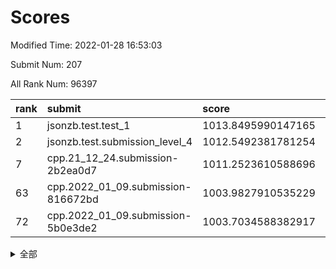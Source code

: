 # Scores

Modified Time: 2022-01-28 16:53:03

Submit Num: 207

All Rank Num: 96397

| rank |               submit               |       score        |       sigma        | pk_num |
| :--- | :--------------------------------- | :----------------- | :----------------- | :----- |
| 1    | jsonzb.test.test_1                 | 1013.8495990147165 | 0.8181260737941095 | 1866   |
| 2    | jsonzb.test.submission_level_4     | 1012.5492381781254 | 0.7831022341038159 | 1865   |
| 7    | cpp.21_12_24.submission-2b2ea0d7   | 1011.2523610588696 | 0.7623264951513072 | 1863   |
| 63   | cpp.2022_01_09.submission-816672bd | 1003.9827910535229 | 0.7148638546338224 | 1863   |
| 72   | cpp.2022_01_09.submission-5b0e3de2 | 1003.7034588382917 | 0.715429914853634  | 1864   |


<details>
<summary>全部</summary>

| rank |                 submit                 |       score        |       sigma        | pk_num |
| :--- | :------------------------------------- | :----------------- | :----------------- | :----- |
| 1    | jsonzb.test.test_1                     | 1013.8495990147165 | 0.8181260737941095 | 1866   |
| 2    | jsonzb.test.submission_level_4         | 1012.5492381781254 | 0.7831022341038159 | 1865   |
| 3    | gobigger.level_3.submission_level_3_9  | 1012.030692321265  | 0.7718628777381962 | 1861   |
| 4    | gobigger.level_3.submission_level_3_5  | 1011.9503614219107 | 0.7787903415546288 | 1870   |
| 5    | gobigger.level_3.submission_level_3_13 | 1011.5056554152795 | 0.7619915520049231 | 1861   |
| 6    | gobigger.level_3.submission_level_3_31 | 1011.4414549177749 | 0.7994979450351989 | 1866   |
| 7    | cpp.21_12_24.submission-2b2ea0d7       | 1011.2523610588696 | 0.7623264951513072 | 1863   |
| 8    | gobigger.level_3.submission_level_3_27 | 1011.2269273728093 | 0.7592103876994252 | 1864   |
| 9    | gobigger.level_3.submission_level_3_39 | 1011.0541921560884 | 0.7621049321833114 | 1857   |
| 10   | gobigger.level_3.submission_level_3_25 | 1010.8052245867037 | 0.7658479522833291 | 1862   |
| 11   | gobigger.level_3.submission_level_3_2  | 1010.7116550720086 | 0.7520413467139776 | 1861   |
| 12   | gobigger.level_3.submission_level_3_17 | 1010.6485952870704 | 0.7752662760909161 | 1861   |
| 13   | gobigger.level_3.submission_level_3_32 | 1010.6264784281307 | 0.7729841704870334 | 1865   |
| 14   | gobigger.level_3.submission_level_3_0  | 1010.6127032461034 | 0.7724501804543014 | 1861   |
| 15   | gobigger.level_3.submission_level_3_21 | 1010.5555519868611 | 0.7528817398333195 | 1860   |
| 16   | gobigger.level_3.submission_level_3_42 | 1010.4260817660519 | 0.7773401910632382 | 1863   |
| 17   | gobigger.level_3.submission_level_3_10 | 1010.1428269867806 | 0.7571498491633332 | 1863   |
| 18   | gobigger.level_3.submission_level_3_6  | 1010.1383609268822 | 0.7778881669004297 | 1865   |
| 19   | gobigger.level_3.submission_level_3_34 | 1010.1235398713359 | 0.7673049894684222 | 1861   |
| 20   | gobigger.level_3.submission_level_3_19 | 1009.9917591956261 | 0.7571295039737238 | 1862   |
| 21   | gobigger.level_3.submission_level_3_16 | 1009.9651481918204 | 0.7666411462738731 | 1859   |
| 22   | gobigger.level_3.submission_level_3_4  | 1009.9202995576884 | 0.7530930739167879 | 1863   |
| 23   | gobigger.level_3.submission_level_3_7  | 1009.9119606366103 | 0.755905110968585  | 1855   |
| 24   | gobigger.level_3.submission_level_3_29 | 1009.9071794241145 | 0.7838858927057909 | 1867   |
| 25   | gobigger.level_3.submission_level_3_49 | 1009.8451387983191 | 0.769254564755881  | 1866   |
| 26   | gobigger.level_3.submission_level_3_40 | 1009.7286283311969 | 0.757959686833028  | 1868   |
| 27   | gobigger.level_3.submission_level_3_8  | 1009.7007760730629 | 0.7472073811466042 | 1866   |
| 28   | gobigger.level_3.submission_level_3_18 | 1009.6310602675356 | 0.7618320316754379 | 1863   |
| 29   | gobigger.level_3.submission_level_3_45 | 1009.612583511222  | 0.7761657836431435 | 1857   |
| 30   | gobigger.level_3.submission_level_3_20 | 1009.5999857773264 | 0.7584373979712538 | 1864   |
| 31   | gobigger.level_3.submission_level_3_3  | 1009.5833826222627 | 0.7556349331819444 | 1858   |
| 32   | gobigger.level_3.submission_level_3_11 | 1009.5610105214947 | 0.748440753335134  | 1861   |
| 33   | gobigger.level_3.submission_level_3_43 | 1009.5419761087106 | 0.7522380654809208 | 1864   |
| 34   | gobigger.level_3.submission_level_3_26 | 1009.4975148206549 | 0.7535496852270656 | 1861   |
| 35   | gobigger.level_3.submission_level_3_35 | 1009.4173987712173 | 0.7646786464109748 | 1866   |
| 36   | gobigger.level_3.submission_level_3_15 | 1009.4045447072394 | 0.7512145314432913 | 1865   |
| 37   | gobigger.level_3.submission_level_3_37 | 1009.3350229396891 | 0.7423203530270177 | 1866   |
| 38   | gobigger.level_3.submission_level_3_47 | 1009.2744533518696 | 0.7369195582766231 | 1866   |
| 39   | gobigger.level_3.submission_level_3_12 | 1009.2251810275907 | 0.7447756785062319 | 1866   |
| 40   | gobigger.level_3.submission_level_3_28 | 1009.1800314071241 | 0.7392573232066836 | 1861   |
| 41   | gobigger.level_3.submission_level_3_14 | 1009.15466855042   | 0.7623774631983253 | 1867   |
| 42   | gobigger.level_3.submission_level_3_22 | 1009.1373237671112 | 0.7458914179388206 | 1863   |
| 43   | gobigger.level_3.submission_level_3_24 | 1009.0866490462264 | 0.74358465262933   | 1862   |
| 44   | gobigger.level_3.submission_level_3_30 | 1009.079906852711  | 0.739664724593602  | 1864   |
| 45   | gobigger.level_3.submission_level_3_38 | 1008.955066861994  | 0.7677437148441504 | 1863   |
| 46   | gobigger.level_3.submission_level_3_1  | 1008.8986828899529 | 0.7448040277990318 | 1865   |
| 47   | gobigger.level_3.submission_level_3_36 | 1008.7594008288063 | 0.7343579394204879 | 1865   |
| 48   | gobigger.level_3.submission_level_3_23 | 1008.484823475391  | 0.7376352374750252 | 1863   |
| 49   | gobigger.level_3.submission_level_3_46 | 1008.4552433332449 | 0.7206802137117809 | 1864   |
| 50   | gobigger.level_3.submission_level_3_41 | 1008.3372799157362 | 0.7417190251723985 | 1857   |
| 51   | gobigger.level_3.submission_level_3_48 | 1008.2908926067321 | 0.742891558876698  | 1860   |
| 52   | gobigger.level_3.submission_level_3_44 | 1008.2661371367369 | 0.736072316309012  | 1864   |
| 53   | gobigger.level_3.submission_level_3_33 | 1008.0632378614746 | 0.7382841532777957 | 1866   |
| 54   | gobigger.level_1.submission_level_1_15 | 1004.7893534965258 | 0.7054642290320478 | 1865   |
| 55   | gobigger.level_1.submission_level_1_32 | 1004.7493968952358 | 0.7142308498917939 | 1861   |
| 56   | gobigger.level_1.submission_level_1_5  | 1004.5138444326182 | 0.7169694089762928 | 1858   |
| 57   | gobigger.level_1.submission_level_1_3  | 1004.4790480493307 | 0.7251003115635961 | 1857   |
| 58   | gobigger.level_1.submission_level_1_0  | 1004.2787243710651 | 0.7224706901961416 | 1863   |
| 59   | gobigger.level_1.submission_level_1_6  | 1004.1518833936591 | 0.7122436206862004 | 1867   |
| 60   | gobigger.level_1.submission_level_1_37 | 1004.10055092221   | 0.7068732804665548 | 1863   |
| 61   | gobigger.level_1.submission_level_1_20 | 1004.0450116055722 | 0.7348042807874726 | 1867   |
| 62   | gobigger.level_1.submission_level_1_16 | 1004.0099266624128 | 0.7197391212074717 | 1858   |
| 63   | cpp.2022_01_09.submission-816672bd     | 1003.9827910535229 | 0.7148638546338224 | 1863   |
| 64   | gobigger.level_1.submission_level_1_34 | 1003.8914530043886 | 0.7114492922262892 | 1866   |
| 65   | gobigger.level_1.submission_level_1_21 | 1003.8886317239334 | 0.7220131793020811 | 1866   |
| 66   | gobigger.level_1.submission_level_1_36 | 1003.8665944055338 | 0.7144612821336004 | 1865   |
| 67   | gobigger.level_1.submission_level_1_28 | 1003.8378093258511 | 0.7240353934689135 | 1862   |
| 68   | gobigger.level_1.submission_level_1_13 | 1003.7968264658485 | 0.7180331003017579 | 1861   |
| 69   | gobigger.level_1.submission_level_1_9  | 1003.7561698887707 | 0.7148899842038886 | 1862   |
| 70   | gobigger.level_1.submission_level_1_17 | 1003.7435025262998 | 0.7139291188460251 | 1858   |
| 71   | gobigger.level_1.submission_level_1_39 | 1003.743455807625  | 0.7169977772689572 | 1865   |
| 72   | cpp.2022_01_09.submission-5b0e3de2     | 1003.7034588382917 | 0.715429914853634  | 1864   |
| 73   | gobigger.level_1.submission_level_1_7  | 1003.6179271191885 | 0.7082112527803007 | 1860   |
| 74   | gobigger.level_1.submission_level_1_11 | 1003.5727304472814 | 0.7200382000888295 | 1860   |
| 75   | gobigger.level_1.submission_level_1_12 | 1003.5520089412012 | 0.7213057648673711 | 1862   |
| 76   | gobigger.level_1.submission_level_1_1  | 1003.3900876506161 | 0.7142586501830537 | 1862   |
| 77   | gobigger.level_1.submission_level_1_46 | 1003.3523618771756 | 0.7101988803395161 | 1860   |
| 78   | gobigger.level_1.submission_level_1_24 | 1003.3358669164191 | 0.7114381101616508 | 1864   |
| 79   | gobigger.level_1.submission_level_1_42 | 1003.3306771129381 | 0.7234284209325896 | 1862   |
| 80   | gobigger.level_1.submission_level_1_8  | 1003.3167787989431 | 0.7202095027202159 | 1858   |
| 81   | gobigger.level_1.submission_level_1_45 | 1003.3031624367095 | 0.7056620204113211 | 1865   |
| 82   | gobigger.level_1.submission_level_1_33 | 1003.2225289634737 | 0.7292157424192076 | 1858   |
| 83   | gobigger.level_1.submission_level_1_40 | 1003.1406439880018 | 0.7073495303060964 | 1864   |
| 84   | gobigger.level_1.submission_level_1_43 | 1003.1091152320137 | 0.7103478499691402 | 1862   |
| 85   | gobigger.level_1.submission_level_1_48 | 1003.0810227263316 | 0.7193338249608364 | 1864   |
| 86   | gobigger.level_1.submission_level_1_27 | 1003.0633342853574 | 0.7044496131403402 | 1865   |
| 87   | gobigger.level_1.submission_level_1_2  | 1003.0378791412519 | 0.7154222610497407 | 1866   |
| 88   | gobigger.level_1.submission_level_1_29 | 1003.0001493507806 | 0.712981444469995  | 1864   |
| 89   | gobigger.level_1.submission_level_1_44 | 1002.9718456082303 | 0.7205782077131135 | 1868   |
| 90   | gobigger.level_1.submission_level_1_35 | 1002.9471057241556 | 0.718904774425036  | 1868   |
| 91   | gobigger.level_1.submission_level_1_49 | 1002.9438578225797 | 0.7155048225717315 | 1866   |
| 92   | gobigger.level_1.submission_level_1_18 | 1002.8301426770822 | 0.7176573220063694 | 1864   |
| 93   | gobigger.level_1.submission_level_1_30 | 1002.7546378771938 | 0.7172897784508913 | 1860   |
| 94   | gobigger.level_1.submission_level_1_25 | 1002.7022246442989 | 0.7122936033394581 | 1860   |
| 95   | gobigger.level_1.submission_level_1_41 | 1002.676728454664  | 0.7103141210942681 | 1864   |
| 96   | gobigger.level_1.submission_level_1_19 | 1002.5497326816319 | 0.7128122968942694 | 1861   |
| 97   | gobigger.level_1.submission_level_1_22 | 1002.4576490288088 | 0.7131362555822007 | 1862   |
| 98   | gobigger.level_1.submission_level_1_14 | 1002.3252384949485 | 0.7178796748665999 | 1855   |
| 99   | gobigger.level_1.submission_level_1_31 | 1002.2469162819347 | 0.7255923633060727 | 1866   |
| 100  | gobigger.level_1.submission_level_1_10 | 1002.2346609110684 | 0.7227892474848109 | 1861   |
| 101  | gobigger.level_1.submission_level_1_23 | 1002.2310726951658 | 0.7166747668096015 | 1864   |
| 102  | gobigger.level_1.submission_level_1_26 | 1002.1049120117858 | 0.714078992453886  | 1862   |
| 103  | gobigger.level_1.submission_level_1_47 | 1001.7999051954744 | 0.712680218446392  | 1867   |
| 104  | gobigger.level_1.submission_level_1_4  | 1001.4874554212556 | 0.7141682116393647 | 1863   |
| 105  | gobigger.level_1.submission_level_1_38 | 1000.8344047924824 | 0.7165975911925073 | 1862   |
| 106  | gobigger.random.submission_random_28   | 997.4015475212232  | 0.6990773628247704 | 1860   |
| 107  | gobigger.random.submission_random_27   | 997.3638121709     | 0.7052449928550945 | 1863   |
| 108  | gobigger.random.submission_random_39   | 997.2240885601595  | 0.7095659943296407 | 1863   |
| 109  | gobigger.random.submission_random_37   | 997.1957730265873  | 0.7105012762115828 | 1865   |
| 110  | gobigger.random.submission_random_41   | 997.0625151974476  | 0.7125660103342853 | 1859   |
| 111  | gobigger.random.submission_random_16   | 996.8575798789137  | 0.7082399718694936 | 1862   |
| 112  | gobigger.random.submission_random_45   | 996.7935404920664  | 0.7063425516645537 | 1864   |
| 113  | gobigger.random.submission_random_10   | 996.7581367474769  | 0.7043896088013549 | 1861   |
| 114  | gobigger.random.submission_random_38   | 996.6916289883937  | 0.6960212757151725 | 1861   |
| 115  | gobigger.random.submission_random_5    | 996.6845209806734  | 0.716775101111475  | 1862   |
| 116  | gobigger.random.submission_random_9    | 996.6200468058032  | 0.7065354094260254 | 1864   |
| 117  | gobigger.random.submission_random_23   | 996.5458656639028  | 0.7137208135052935 | 1862   |
| 118  | gobigger.random.submission_random_18   | 996.528245361858   | 0.7039405890209279 | 1858   |
| 119  | gobigger.random.submission_random_14   | 996.518260086098   | 0.706127607818454  | 1862   |
| 120  | gobigger.random.submission_random_29   | 996.3662985720957  | 0.7132708249153387 | 1860   |
| 121  | gobigger.random.submission_random_0    | 996.3442619448697  | 0.7138890011954564 | 1865   |
| 122  | gobigger.random.submission_random_21   | 996.3197095668629  | 0.699903294465062  | 1863   |
| 123  | gobigger.random.submission_random_36   | 996.2963822408221  | 0.7109469023853559 | 1867   |
| 124  | gobigger.random.submission_random_6    | 996.2044552823792  | 0.7019916750770625 | 1864   |
| 125  | gobigger.random.submission_random_49   | 996.1294020888912  | 0.7184418238846445 | 1859   |
| 126  | gobigger.random.submission_random_17   | 996.1191436685265  | 0.7171048868731238 | 1862   |
| 127  | gobigger.random.submission_random_11   | 996.0921328521106  | 0.7054477559492286 | 1871   |
| 128  | gobigger.random.submission_random_34   | 996.0027294305652  | 0.7099687588093379 | 1863   |
| 129  | gobigger.random.submission_random_22   | 995.9891241784317  | 0.7183075208269851 | 1866   |
| 130  | gobigger.random.submission_random_43   | 995.9674395095988  | 0.703797859931134  | 1865   |
| 131  | gobigger.random.submission_random_26   | 995.898326781951   | 0.7019896187784336 | 1862   |
| 132  | gobigger.random.submission_random_13   | 995.8234572111328  | 0.7116945702660201 | 1866   |
| 133  | gobigger.random.submission_random_31   | 995.8173499069022  | 0.7064941544721315 | 1864   |
| 134  | gobigger.random.submission_random_19   | 995.7956406457807  | 0.7099843850280454 | 1861   |
| 135  | gobigger.random.submission_random_4    | 995.7131411517664  | 0.7337812879173767 | 1866   |
| 136  | gobigger.random.submission_random_30   | 995.6899764239226  | 0.7121900949667903 | 1865   |
| 137  | gobigger.random.submission_random_46   | 995.6380879040428  | 0.7186496467223615 | 1865   |
| 138  | gobigger.random.submission_random_42   | 995.6314530372034  | 0.6954893149443536 | 1859   |
| 139  | gobigger.random.submission_random_25   | 995.5970576879114  | 0.7117450797082134 | 1863   |
| 140  | gobigger.random.submission_random_24   | 995.5929589373188  | 0.7186638651358661 | 1862   |
| 141  | gobigger.random.submission_random_7    | 995.5314630362399  | 0.7155395311274956 | 1864   |
| 142  | gobigger.random.submission_random_2    | 995.4787491896053  | 0.7037787754821364 | 1864   |
| 143  | gobigger.random.submission_random_12   | 995.469074847271   | 0.7146112897638258 | 1862   |
| 144  | gobigger.random.submission_random_8    | 995.4325153606944  | 0.7164649766300525 | 1854   |
| 145  | gobigger.random.submission_random_40   | 995.3777002178691  | 0.7044911114133733 | 1865   |
| 146  | gobigger.random.submission_random_33   | 995.3168033438399  | 0.7094243253298442 | 1868   |
| 147  | gobigger.random.submission_random_48   | 995.3156138350365  | 0.7088111172939509 | 1864   |
| 148  | gobigger.random.submission_random_35   | 995.308237736798   | 0.7180816734813361 | 1864   |
| 149  | gobigger.random.submission_random_44   | 995.2920078194207  | 0.7112080342164597 | 1863   |
| 150  | gobigger.random.submission_random_20   | 995.2741074035425  | 0.7071772066896436 | 1868   |
| 151  | gobigger.random.submission_random_3    | 995.1882420998263  | 0.7094174252373215 | 1861   |
| 152  | gobigger.random.submission_random_1    | 995.0159931539849  | 0.7060935080253739 | 1858   |
| 153  | gobigger.random.submission_random_15   | 994.9899715129773  | 0.711616308300998  | 1864   |
| 154  | gobigger.random.submission_random_47   | 994.9273168036038  | 0.7105397705457399 | 1861   |
| 155  | gobigger.random.submission_random_32   | 994.7440876924562  | 0.7193409283235807 | 1859   |
| 156  | gobigger.level_2.submission_level_2_15 | 994.1657806145905  | 0.7560488026020697 | 1861   |
| 157  | gobigger.level_2.submission_level_2_40 | 993.8118558952638  | 0.7277987588876068 | 1866   |
| 158  | gobigger.level_2.submission_level_2_23 | 993.5078663632099  | 0.7133761390762362 | 1862   |
| 159  | gobigger.level_2.submission_level_2_32 | 993.4931104450454  | 0.745806799085937  | 1866   |
| 160  | gobigger.level_2.submission_level_2_25 | 993.4213866091682  | 0.7372541600875673 | 1866   |
| 161  | gobigger.level_2.submission_level_2_48 | 993.3848678053765  | 0.7481559662458723 | 1867   |
| 162  | gobigger.level_2.submission_level_2_22 | 993.2367186616451  | 0.7295472150326145 | 1864   |
| 163  | gobigger.level_2.submission_level_2_34 | 993.2139943108713  | 0.7489221846520209 | 1866   |
| 164  | gobigger.level_2.submission_level_2_10 | 993.1405126480499  | 0.7368715229402429 | 1862   |
| 165  | gobigger.level_2.submission_level_2_16 | 993.0518892595147  | 0.739198754869044  | 1860   |
| 166  | gobigger.level_2.submission_level_2_26 | 992.9971719090652  | 0.7312055795872702 | 1858   |
| 167  | gobigger.level_2.submission_level_2_46 | 992.9149829715114  | 0.728887231187861  | 1864   |
| 168  | gobigger.level_2.submission_level_2_4  | 992.6959227995062  | 0.7476970074881645 | 1864   |
| 169  | gobigger.level_2.submission_level_2_49 | 992.6946128182835  | 0.7418127222265004 | 1868   |
| 170  | gobigger.level_2.submission_level_2_0  | 992.60723661321    | 0.7392057802449622 | 1860   |
| 171  | gobigger.level_2.submission_level_2_19 | 992.493996823203   | 0.7402019638906054 | 1859   |
| 172  | gobigger.level_2.submission_level_2_37 | 992.4930621831228  | 0.7548724285243952 | 1863   |
| 173  | gobigger.level_2.submission_level_2_1  | 992.4744675090683  | 0.7356479545132165 | 1867   |
| 174  | gobigger.level_2.submission_level_2_3  | 992.4296177876071  | 0.7310303965120674 | 1862   |
| 175  | gobigger.level_2.submission_level_2_31 | 992.4006682017908  | 0.7328649524454042 | 1865   |
| 176  | gobigger.level_2.submission_level_2_6  | 992.3975010925561  | 0.7646775249066935 | 1860   |
| 177  | gobigger.level_2.submission_level_2_29 | 992.3850165673882  | 0.742630559337431  | 1861   |
| 178  | gobigger.level_2.submission_level_2_18 | 992.3587757521049  | 0.7529260542046345 | 1860   |
| 179  | gobigger.level_2.submission_level_2_17 | 992.3336877722735  | 0.7364668712978906 | 1860   |
| 180  | gobigger.level_2.submission_level_2_39 | 992.2920656582249  | 0.7500965277004615 | 1862   |
| 181  | gobigger.level_2.submission_level_2_41 | 992.2760422951512  | 0.7595919815791601 | 1859   |
| 182  | gobigger.level_2.submission_level_2_27 | 992.1521102405901  | 0.7335659381353382 | 1865   |
| 183  | gobigger.level_2.submission_level_2_14 | 992.147262879359   | 0.7538527083944943 | 1866   |
| 184  | gobigger.level_2.submission_level_2_9  | 992.1177739548242  | 0.7452483808903761 | 1860   |
| 185  | gobigger.level_2.submission_level_2_36 | 992.0693627407127  | 0.7606703474722062 | 1867   |
| 186  | gobigger.level_2.submission_level_2_30 | 991.839910210277   | 0.7501398430759427 | 1862   |
| 187  | gobigger.level_2.submission_level_2_42 | 991.8339058055811  | 0.7604907936662988 | 1866   |
| 188  | gobigger.level_2.submission_level_2_20 | 991.8281921397787  | 0.7552306384064823 | 1860   |
| 189  | gobigger.level_2.submission_level_2_2  | 991.8245230923419  | 0.7476816309088817 | 1862   |
| 190  | gobigger.level_2.submission_level_2_24 | 991.7962062624307  | 0.769249977709733  | 1861   |
| 191  | gobigger.level_2.submission_level_2_33 | 991.7592851559692  | 0.7471920724370185 | 1858   |
| 192  | gobigger.level_2.submission_level_2_45 | 991.5935015822772  | 0.736934426017713  | 1861   |
| 193  | gobigger.level_2.submission_level_2_28 | 991.5782546383111  | 0.7478224932423594 | 1858   |
| 194  | gobigger.level_2.submission_level_2_12 | 991.3806218880808  | 0.7726107736952693 | 1862   |
| 195  | gobigger.level_2.submission_level_2_35 | 991.3479592329401  | 0.7421227897807514 | 1863   |
| 196  | gobigger.level_2.submission_level_2_43 | 991.1645870762468  | 0.744413848605683  | 1860   |
| 197  | gobigger.level_2.submission_level_2_8  | 991.1248715386232  | 0.7580317346061554 | 1870   |
| 198  | gobigger.level_2.submission_level_2_38 | 991.0654957741924  | 0.7495050427256933 | 1859   |
| 199  | gobigger.level_2.submission_level_2_44 | 990.9555342628217  | 0.7602732484206665 | 1861   |
| 200  | gobigger.level_2.submission_level_2_21 | 990.9008242446724  | 0.7723636066529015 | 1863   |
| 201  | gobigger.level_2.submission_level_2_13 | 990.8659011328702  | 0.7641830574940547 | 1863   |
| 202  | gobigger.level_2.submission_level_2_47 | 990.4831469228371  | 0.7406508725945281 | 1863   |
| 203  | gobigger.level_2.submission_level_2_5  | 990.1071720536205  | 0.7627197918462952 | 1862   |
| 204  | gobigger.level_2.submission_level_2_7  | 989.5288797230719  | 0.7678868266885414 | 1858   |
| 205  | gobigger.level_2.submission_level_2_11 | 989.4754002155714  | 0.797640279578807  | 1856   |
| 206  | gobigger.none.submission_none_1        | 977.2473587455623  | 1.2298930286263625 | 1865   |
| 207  | gobigger.none.submission_none_0        | 976.2677206207467  | 1.3486405283881637 | 1863   |

</details>